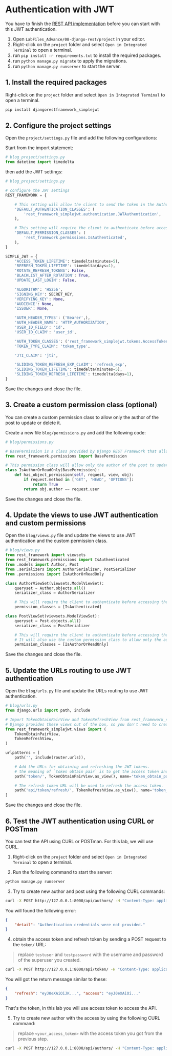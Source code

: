 
# Authentication with JWT

You have to finish the [REST API implementation](./rest-api.md) before you can start with this JWT authentication.

1. Open `LabFiles_Advance/08-django-rest/project` in your editor.
2. Right-click on the `project` folder and select `Open in Integrated Terminal` to open a terminal.
3. run `pip install -r requirements.txt` to install the required packages.
4. run `python manage.py migrate` to apply the migrations.
5. run `python manage.py runserver` to start the server.

## 1. Install the required packages

Right-click on the `project` folder and select `Open in Integrated Terminal` to open a terminal.

```bash
pip install djangorestframework_simplejwt
```

## 2. Configure the project settings

Open the `project/settings.py` file and add the following configurations:

Start from the import statement:

```python
# blog_project/settings.py
from datetime import timedelta
```

then add the JWT settings:

```python
# blog_project/settings.py

# configure the JWT settings
REST_FRAMEWORK = {

    # This setting will allow the client to send the token in the Authorization header using the Bearer schema.
    'DEFAULT_AUTHENTICATION_CLASSES': (
        'rest_framework_simplejwt.authentication.JWTAuthentication',
    ),

    # This setting will require the client to authenticate before accessing the API.
    'DEFAULT_PERMISSION_CLASSES': (
        'rest_framework.permissions.IsAuthenticated',
    ),
}

SIMPLE_JWT = {
    'ACCESS_TOKEN_LIFETIME': timedelta(minutes=5),
    'REFRESH_TOKEN_LIFETIME': timedelta(days=1),
    'ROTATE_REFRESH_TOKENS': False,
    'BLACKLIST_AFTER_ROTATION': True,
    'UPDATE_LAST_LOGIN': False,

    'ALGORITHM': 'HS256',
    'SIGNING_KEY': SECRET_KEY,
    'VERIFYING_KEY': None,
    'AUDIENCE': None,
    'ISSUER': None,

    'AUTH_HEADER_TYPES': ('Bearer',),
    'AUTH_HEADER_NAME': 'HTTP_AUTHORIZATION',
    'USER_ID_FIELD': 'id',
    'USER_ID_CLAIM': 'user_id',

    'AUTH_TOKEN_CLASSES': ('rest_framework_simplejwt.tokens.AccessToken',),
    'TOKEN_TYPE_CLAIM': 'token_type',

    'JTI_CLAIM': 'jti',

    'SLIDING_TOKEN_REFRESH_EXP_CLAIM': 'refresh_exp',
    'SLIDING_TOKEN_LIFETIME': timedelta(minutes=5),
    'SLIDING_TOKEN_REFRESH_LIFETIME': timedelta(days=1),
}
```

Save the changes and close the file.

## 3. Create a custom permission class (optional)

You can create a custom permission class to allow only the author of the post to update or delete it.

Create a new file `blog/permissions.py` and add the following code:

```python
# blog/permissions.py

# BasePermission is a class provided by Django REST Framework that allows you to define custom permissions.
from rest_framework.permissions import BasePermission

# This permission class will allow only the author of the post to update or delete it.
class IsAuthorOrReadOnly(BasePermission):
    def has_object_permission(self, request, view, obj):
        if request.method in ['GET', 'HEAD', 'OPTIONS']:
            return True
        return obj.author == request.user
```

Save the changes and close the file.

## 4. Update the views to use JWT authentication and custom permissions

Open the `blog/views.py` file and update the views to use JWT authentication and the custom permission class.

```python
# blog/views.py
from rest_framework import viewsets
from rest_framework.permissions import IsAuthenticated
from .models import Author, Post
from .serializers import AuthorSerializer, PostSerializer
from .permissions import IsAuthorOrReadOnly

class AuthorViewSet(viewsets.ModelViewSet):
    queryset = Author.objects.all()
    serializer_class = AuthorSerializer

    # This will require the client to authenticate before accessing the Author API.
    permission_classes = [IsAuthenticated]

class PostViewSet(viewsets.ModelViewSet):
    queryset = Post.objects.all()
    serializer_class = PostSerializer

    # This will require the client to authenticate before accessing the Post API.
    # It will also use the custom permission class to allow only the author of the post to update or delete it.
    permission_classes = [IsAuthorOrReadOnly]
```

Save the changes and close the file.

## 5. Update the URLs routing to use JWT authentication

Open the `blog/urls.py` file and update the URLs routing to use JWT authentication.

```python
# blog/urls.py
from django.urls import path, include

# Import TokenObtainPairView and TokenRefreshView from rest_framework_simplejwt.views, these views will be used to obtain and refresh the JWT tokens.
# Django provides these views out of the box, so you don't need to create them manually.
from rest_framework_simplejwt.views import (
    TokenObtainPairView,
    TokenRefreshView,
)

urlpatterns = [
    path('', include(router.urls)),

    # Add the URLs for obtaining and refreshing the JWT tokens.
    # the meaning of `token obtain pair` is to get the access token and refresh token.
    path('token/', TokenObtainPairView.as_view(), name='token_obtain_pair'),

    # The refresh token URL will be used to refresh the access token.
    path('api/token/refresh/', TokenRefreshView.as_view(), name='token_refresh'),
]
```

Save the changes and close the file.

## 6. Test the JWT authentication using CURL or POSTman

You can test the API using CURL or POSTman. For this lab, we will use CURL.

1. Right-click on the `project` folder and select `Open in Integrated Terminal` to open a terminal.

2. Run the following command to start the server:

```bash
python manage.py runserver
```
3. Try to create new author and post using the following CURL commands:

```bash
curl -X POST http://127.0.0.1:8000/api/authors/ -H "Content-Type: application/json" -d "{\"name\":\"John Doe\"}"
```

You will found the following error:

```json
{
    "detail": "Authentication credentials were not provided."
}
```

4. obtain the access token and refresh token by sending a POST request to the `token/` URL:

> replace `testuser` and `testpassword` with the username and password of the superuser you created.

```bash
curl -X POST http://127.0.0.1:8000/api/token/ -H "Content-Type: application/json" -d "{\"username\":\"testuser\", \"password\":\"testpassword\"}"
```

You will got the return message similar to these: 

```json
{
    "refresh": "eyJ0eXAiOiJK...", "access": "eyJ0eXAiOi..."
}
```

That's the token, in this lab you will use access token to access the API.

5. Try to create new author with the access by using the following CURL command:

> replace `<your_access_token>` with the access token you got from the previous step.

```bash
curl -X POST http://127.0.0.1:8000/api/authors/ -H "Content-Type: application/json"  -H "Authorization: Bearer <your_access_token>" -d "{\"name\":\"John Doe\"}"
```
